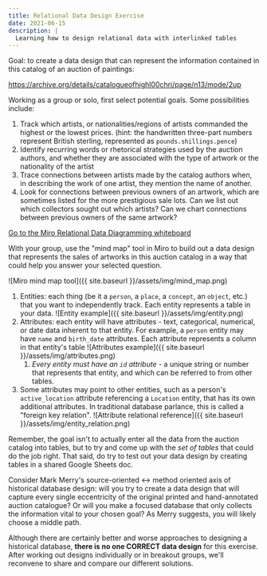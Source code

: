 ```yaml
---
title: Relational Data Design Exercise
date: 2021-06-15
description: |
  Learning how to design relational data with interlinked tables
---
```


Goal: to create a data design that can represent the information contained in this catalog of an auction of paintings:

<https://archive.org/details/catalogueofhighl00chri/page/n13/mode/2up>

Working as a group or solo, first select potential goals. Some possibilities include:

1. Track which artists, or nationalities/regions of artists commanded the highest or the lowest prices. (hint: the handwritten three-part numbers represent British sterling, represented as `pounds.shillings.pence`)
2. Identify recurring words or rhetorical strategies used by the auction authors, and whether they are associated with the type of artwork or the nationality of the artist
3. Trace connections between artists made by the catalog authors when, in describing the work of one artist, they mention the name of another.
4. Look for connections between previous owners of an artwork, which are sometimes listed for the more prestigious sale lots. Can we list out which collectors sought out which artists? Can we chart connections between previous owners of the same artwork?

[Go to the Miro Relational Data Diagramming whiteboard](https://miro.com/app/board/o9J_lCqAXCs=/)

With your group, use the "mind map" tool in Miro to build out a data design that represents the sales of artworks in this auction catalog in a way that could help you answer your selected question.

![Miro mind map tool]({{ site.baseurl }}/assets/img/mind_map.png)

1. Entities: each thing (be it a `person`, a `place`, a `concept`, an `object`, etc.) that you want to independently track. Each entity represents a table in your data.
![Entity example]({{ site.baseurl }}/assets/img/entity.png)
2. Attributes: each entity will have attributes - text, categorical, numerical, or date data inherent to that entity. For example, a `person` entity may have `name` and `birth_date` attributes. Each attribute represents a column in that entity's table
![Attributes example]({{ site.baseurl }}/assets/img/attributes.png)
   1. *Every entity must have an `id` attribute* - a unique string or number that represents that entity, and which can be referred to from other tables.
3. Some attributes may point to other entities, such as a person's `active_location` attribute referencing a `Location` entity, that has its own additional attributes. In traditional database parlance, this is called a "foreign key relation".
   ![Attribute relational reference]({{ site.baseurl }}/assets/img/entity_relation.png)

Remember, the goal isn't to actually enter all the data from the auction catalog into tables, but to try and come up with the *set of tables* that could do the job right. That said, do try to test out your data design by creating tables in a shared Google Sheets doc.

Consider Mark Merry's source-oriented <-> method oriented axis of historical database design: will you try to create a data design that will capture every single eccentricity of the original printed and hand-annotated auction catalogue? Or will you make a focused database that only collects the information vital to your chosen goal? As Merry suggests, you will likely choose a middle path.

Although there are certainly better and worse approaches to designing a historical database, **there is no one CORRECT data design** for this exercise. After working out designs individually or in breakout groups, we'll reconvene to share and compare our different solutions.